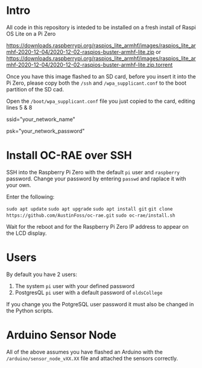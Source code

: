# Intro

All code in this repository is inteded to be installed on a fresh install of Raspi OS Lite on a Pi Zero

https://downloads.raspberrypi.org/raspios_lite_armhf/images/raspios_lite_armhf-2020-12-04/2020-12-02-raspios-buster-armhf-lite.zip
or
https://downloads.raspberrypi.org/raspios_lite_armhf/images/raspios_lite_armhf-2020-12-04/2020-12-02-raspios-buster-armhf-lite.zip.torrent

Once you have this image flashed to an SD card, before you insert it into the Pi Zero, please copy both the `/ssh` and `/wpa_supplicant.conf` to the boot partition of the SD cad.

Open the `/boot/wpa_supplicant.conf` file you just copied to the card, editing lines 5 & 8

ssid="your_network_name"

psk="your_network_password"

# Install OC-RAE over SSH

SSH into the Raspberry Pi Zero with the default `pi` user and `raspberry` password. Change your password by entering `passwd` and raplace it with your own.

Enter the following:

`sudo apt update`
`sudo apt upgrade`
`sudo apt install git`
`git clone https://github.com/AustinFoss/oc-rae.git`
`sudo oc-rae/install.sh`

Wait for the reboot and for the Raspberry Pi Zero IP address to appear on the LCD display. 

# Users

By default you have 2 users:

1. The system `pi` user with your defined password
2. PostgresQL `pi` user with a default password of `oldsCollege`

If you change you the PotgreSQL user password it must also be changed in the Python scripts.

# Arduino Sensor Node

All of the above assumes you have flashed an Arduino with the `/arduino/sensor_node_vXX.XX` file and attached the sensors correctly.
